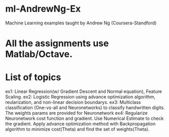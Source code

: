 # ml-AndrewNg-Ex
Machine Learning examples taught by Andrew Ng (Coursera-Standford)

# All the assignments use Matlab/Octave.

# List of topics
ex1: Linear Regression(w/ Gradient Descent and Normal equation), Feature Scaling.
ex2: Logistic Regression using advance optimization algorithm, reularization, and non-linear decision boundarys.
ex3: Multiclass classification (One-vs-all and Neuronetworks) to classify handwritten digits. The weights params are provided for Neuronetwork
ex4: Regularize Neuronetwork cost function and gradient. Use Numerical Estimate to check the gradient. Apply advance optimization method with Backpropagation algorithm to minimize cost(Theta) and find the set of weights(Theta).